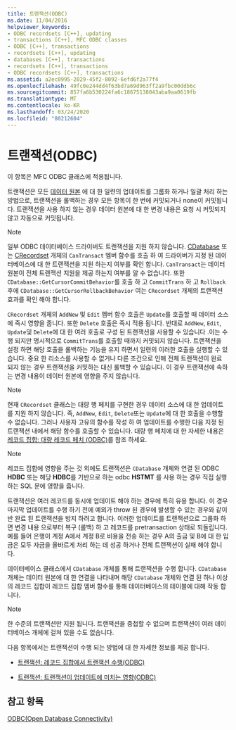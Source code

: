 ```yaml
---
title: 트랜잭션(ODBC)
ms.date: 11/04/2016
helpviewer_keywords:
- ODBC recordsets [C++], updating
- transactions [C++], MFC ODBC classes
- ODBC [C++], transactions
- recordsets [C++], updating
- databases [C++], transactions
- recordsets [C++], transactions
- ODBC recordsets [C++], transactions
ms.assetid: a2ec0995-2029-45f2-8092-6efd6f2a77f4
ms.openlocfilehash: 49fc0e244dd4f63bd7a69d963ff2a9fbc00ddb6c
ms.sourcegitcommit: 857fa6b530224fa6c18675138043aba9aa0619fb
ms.translationtype: MT
ms.contentlocale: ko-KR
ms.lasthandoff: 03/24/2020
ms.locfileid: "80212604"
---
```

# <a name="transaction-odbc"></a>트랜잭션(ODBC)

이 항목은 MFC ODBC 클래스에 적용됩니다.

트랜잭션은 모든 [데이터 원본](../../data/odbc/data-source-odbc.md) 에 대 한 일련의 업데이트를 그룹화 하거나 일괄 처리 하는 방법으로, 트랜잭션을 롤백하는 경우 모든 항목이 한 번에 커밋되거나 none이 커밋됩니다. 트랜잭션을 사용 하지 않는 경우 데이터 원본에 대 한 변경 내용은 요청 시 커밋되지 않고 자동으로 커밋됩니다.

> [!NOTE]
>  일부 ODBC 데이터베이스 드라이버도 트랜잭션을 지원 하지 않습니다. [CDatabase](../../mfc/reference/cdatabase-class.md) 또는 [CRecordset](../../mfc/reference/crecordset-class.md) 개체의 `CanTransact` 멤버 함수를 호출 하 여 드라이버가 지정 된 데이터베이스에 대 한 트랜잭션을 지원 하는지 여부를 확인 합니다. `CanTransact`는 데이터 원본이 전체 트랜잭션 지원을 제공 하는지 여부를 알 수 없습니다. 또한 `CDatabase::GetCursorCommitBehavior`를 호출 하 고 `CommitTrans` 하 고 `Rollback` 후에 `CDatabase::GetCursorRollbackBehavior` 여는 `CRecordset` 개체의 트랜잭션 효과를 확인 해야 합니다.

`CRecordset` 개체의 `AddNew` 및 `Edit` 멤버 함수 호출은 `Update`를 호출할 때 데이터 소스에 즉시 영향을 줍니다. 또한 `Delete` 호출은 즉시 적용 됩니다. 반대로 `AddNew`, `Edit`, `Update`및 `Delete`에 대 한 여러 호출로 구성 된 트랜잭션을 사용할 수 있습니다 .이는 수행 되지만 명시적으로 `CommitTrans`를 호출할 때까지 커밋되지 않습니다. 트랜잭션을 설정 하면 해당 호출을 롤백하는 기능을 유지 하면서 일련의 이러한 호출을 실행할 수 있습니다. 중요 한 리소스를 사용할 수 없거나 다른 조건으로 인해 전체 트랜잭션이 완료 되지 않는 경우 트랜잭션을 커밋하는 대신 롤백할 수 있습니다. 이 경우 트랜잭션에 속하는 변경 내용이 데이터 원본에 영향을 주지 않습니다.

> [!NOTE]
>  현재 `CRecordset` 클래스는 대량 행 페치를 구현한 경우 데이터 소스에 대 한 업데이트를 지원 하지 않습니다. 즉, `AddNew`, `Edit`, `Delete`또는 `Update`에 대 한 호출을 수행할 수 없습니다. 그러나 사용자 고유의 함수를 작성 하 여 업데이트를 수행한 다음 지정 된 트랜잭션 내에서 해당 함수를 호출할 수 있습니다. 대량 행 페치에 대 한 자세한 내용은 [레코드 집합: 대량 레코드 페치 (ODBC)](../../data/odbc/recordset-fetching-records-in-bulk-odbc.md)를 참조 하세요.

> [!NOTE]
>  레코드 집합에 영향을 주는 것 외에도 트랜잭션은 `CDatabase` 개체와 연결 된 ODBC **HDBC** 또는 해당 **HDBC**를 기반으로 하는 odbc **HSTMT** 를 사용 하는 경우 직접 실행 하는 SQL 문에 영향을 줍니다.

트랜잭션은 여러 레코드를 동시에 업데이트 해야 하는 경우에 특히 유용 합니다. 이 경우 마지막 업데이트를 수행 하기 전에 예외가 throw 된 경우에 발생할 수 있는 경우와 같이 반 완료 된 트랜잭션을 방지 하려고 합니다. 이러한 업데이트를 트랜잭션으로 그룹화 하면 변경 내용 으로부터 복구 (롤백) 하 고 레코드를 pretransaction 상태로 되돌립니다. 예를 들어 은행이 계정 A에서 계정 B로 비용을 전송 하는 경우 A의 출금 및 B에 대 한 입금은 모두 자금을 올바르게 처리 하는 데 성공 하거나 전체 트랜잭션이 실패 해야 합니다.

데이터베이스 클래스에서 `CDatabase` 개체를 통해 트랜잭션을 수행 합니다. `CDatabase` 개체는 데이터 원본에 대 한 연결을 나타내며 해당 `CDatabase` 개체와 연결 된 하나 이상의 레코드 집합이 레코드 집합 멤버 함수를 통해 데이터베이스의 테이블에 대해 작동 합니다.

> [!NOTE]
>  한 수준의 트랜잭션만 지원 됩니다. 트랜잭션을 중첩할 수 없으며 트랜잭션이 여러 데이터베이스 개체에 걸쳐 있을 수도 없습니다.

다음 항목에서는 트랜잭션이 수행 되는 방법에 대 한 자세한 정보를 제공 합니다.

- [트랜잭션: 레코드 집합에서 트랜잭션 수행(ODBC)](../../data/odbc/transaction-performing-a-transaction-in-a-recordset-odbc.md)

- [트랜잭션: 트랜잭션이 업데이트에 미치는 영향(ODBC)](../../data/odbc/transaction-how-transactions-affect-updates-odbc.md)

## <a name="see-also"></a>참고 항목

[ODBC(Open Database Connectivity)](../../data/odbc/open-database-connectivity-odbc.md)
